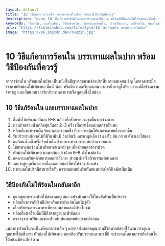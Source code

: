 ```yaml
---
layout: default
title: "10 วิธีแก้อาการร้อนใน บรรเทาแผลในปาก พร้อมวิธีป้องกันที่ควรรู้"
description: "แนะนำ 10 วิธีแก้อาการร้อนในและบรรเทาแผลในปาก พร้อมวิธีป้องกันไม่ให้กลับมาเป็นซ้ำ เหมาะสำหรับผู้ที่มีปัญหาเจ็บปากเป็นประจำ"
keywords: "ร้อนใน, แผลในปาก, วิธีแก้ร้อนใน, รักษาแผลร้อนใน, ปากเป็นแผล, แก้ร้อนใน, แผลในช่องปาก, ป้องกันร้อนใน"
urlx: "https://fintechxhub.com/lifestyle/10 วิธีแก้ร้อนใน บรรเทาแผลในปาก"
image: "https://s6.imgcdn.dev/YwBzin.jpg"
---
```

<div class="container py-5">
    <h1 class="mb-4">10 วิธีแก้อาการร้อนใน บรรเทาแผลในปาก พร้อมวิธีป้องกันที่ควรรู้</h1>
    <div class="content">
        <p>อาการร้อนใน หรือแผลในปาก เป็นหนึ่งในปัญหาสุขภาพช่องปากที่หลายคนเคยเผชิญ โดยเฉพาะเมื่อร่างกายพักผ่อนไม่เพียงพอ ดื่มน้ำน้อย หรือมีความเครียดสะสม อาการนี้อาจดูไม่ร้ายแรงแต่ก็สร้างความรำคาญ และเจ็บแสบเวลารับประทานอาหารหรือพูดคุยได้ไม่น้อย</p>
        <h2 class="mt-5">10 วิธีแก้ร้อนใน และบรรเทาแผลในปาก</h2>
        <ol class="list-group list-group-numbered mb-4">
            <li class="list-group-item">ดื่มน้ำให้เพียงพอวันละ 6–8 แก้ว เพื่อรักษาความชุ่มชื้นของร่างกาย</li>
            <li class="list-group-item">บ้วนปากด้วยน้ำเกลืออุ่นวันละ 2–3 ครั้ง เพื่อฆ่าเชื้อและลดการอักเสบ</li>
            <li class="list-group-item">หลีกเลี่ยงอาหารเผ็ด ร้อน และกรอบแข็ง ที่อาจกระตุ้นให้แผลระคายเคืองมากขึ้น</li>
            <li class="list-group-item">รับประทานผักผลไม้ที่มีวิตามินบี วิตามินซี และธาตุเหล็ก เช่น ฝรั่ง ส้ม กล้วย ตับ และไข่แดง</li>
            <li class="list-group-item">อมก้อนน้ำแข็งหรือจิบน้ำเย็น ช่วยบรรเทาอาการแสบปวดจากแผล</li>
            <li class="list-group-item">ใช้ยาทาแผลร้อนในหรือยาชาเฉพาะจุด เพื่อช่วยลดอาการปวด</li>
            <li class="list-group-item">พักผ่อนให้เพียงพอ นอนหลับอย่างน้อย 6–8 ชั่วโมงต่อวัน</li>
            <li class="list-group-item">ลดความเครียดด้วยการออกกำลังกาย ทำสมาธิ หรือกิจกรรมผ่อนคลาย</li>
            <li class="list-group-item">งดการสูบบุหรี่และการดื่มแอลกอฮอล์ที่ทำให้ช่องปากแห้ง</li>
            <li class="list-group-item">หากแผลในปากมีอาการเรื้อรัง ควรพบแพทย์หรือทันตแพทย์เพื่อวินิจฉัยเพิ่มเติม</li>
        </ol>
        <h2 class="mt-5">วิธีป้องกันไม่ให้ร้อนในกลับมาอีก</h2>
        <ul class="list-group mb-4">
            <li class="list-group-item">ดูแลสุขภาพช่องปากให้สะอาดอยู่เสมอ แปรงฟันและใช้ไหมขัดฟันเป็นประจำ</li>
            <li class="list-group-item">หลีกเลี่ยงการกัดริมฝีปากหรือกระพุ้งแก้มโดยไม่รู้ตัว</li>
            <li class="list-group-item">เลือกรับประทานอาหารที่หลากหลายและมีประโยชน์</li>
            <li class="list-group-item">หลีกเลี่ยงเครื่องดื่มที่มีน้ำตาลสูงและน้ำอัดลม</li>
            <li class="list-group-item">ตรวจสุขภาพฟันและช่องปากกับทันตแพทย์อย่างสม่ำเสมอ</li>
        </ul>
        <p class="mt-4">แม้อาการร้อนในจะเป็นเพียงอาการเล็ก ๆ แต่อาจส่งผลต่อคุณภาพชีวิตหากปล่อยไว้นาน การดูแลสุขภาพให้แข็งแรง พักผ่อนให้เพียงพอ และเลือกรับประทานอาหารที่ดี จะช่วยลดโอกาสการเกิดร้อนในได้อย่างมีประสิทธิภาพ</p>
    </div>
</div>